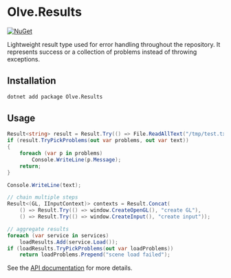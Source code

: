 # Olve.Results
[![NuGet](https://img.shields.io/nuget/v/Olve.Results?logo=nuget)](https://www.nuget.org/packages/Olve.Results)

Lightweight result type used for error handling throughout the repository. It represents success or a collection of problems instead of throwing exceptions.

## Installation

```bash
dotnet add package Olve.Results
```

## Usage

```csharp
Result<string> result = Result.Try(() => File.ReadAllText("/tmp/test.txt"));
if (result.TryPickProblems(out var problems, out var text))
{
    foreach (var p in problems)
        Console.WriteLine(p.Message);
    return;
}

Console.WriteLine(text);

// chain multiple steps
Result<(GL, IInputContext)> contexts = Result.Concat(
    () => Result.Try(() => window.CreateOpenGL(), "create GL"),
    () => Result.Try(() => window.CreateInput(), "create input"));

// aggregate results
foreach (var service in services)
    loadResults.Add(service.Load());
if (loadResults.TryPickProblems(out var loadProblems))
    return loadProblems.Prepend("scene load failed");
```

See the [API documentation](https://olivervea.github.io/Olve.Utilities/api/) for more details.
